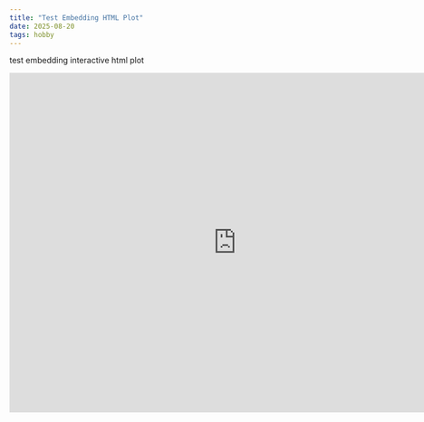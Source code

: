 ```yaml
---
title: "Test Embedding HTML Plot"
date: 2025-08-20
tags: hobby
---
```


test embedding interactive html plot

<iframe src="https://paulxu.me/images/test.html" width="800" height="600" frameborder="0"></iframe>